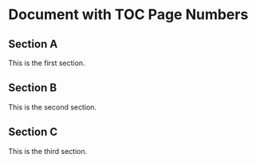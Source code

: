 # Document with TOC Page Numbers

## Section A
This is the first section.

## Section B  
This is the second section.

## Section C
This is the third section.